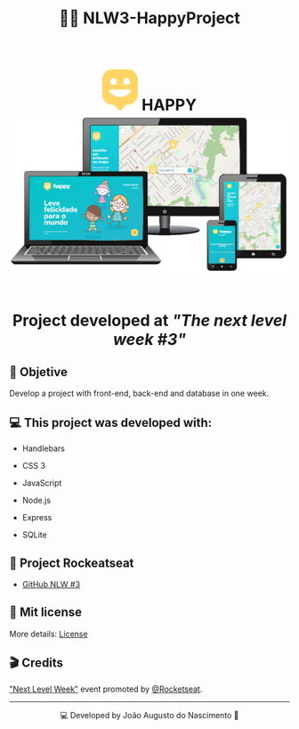  <h1 align = "center">
🔋🚀 NLW3-HappyProject
</h1>

<br>

<div align="center">
    <h1>
    <img 
    src = "public/images/logo-icon.png">  <strong> HAPPY</Strong> 
   <img src = ".github/readmePicture.png">
<br>
<br>
<p>Project developed at <i><b>"The next level week #3"</b></i></p>
</div>

## 🏁 Objetive

Develop a project with front-end, back-end and database in one week.

## 💻 This project was developed with:

- Handlebars

- CSS 3

- JavaScript

- Node.js

- Express

- SQLite

## 🚀 Project Rockeatseat

- [GitHub NLW #3](https://github.com/guilhermecapitao/nlw3-discovery-happy)

## 📝 Mit license

More details: [License](/LICENSE)

## 🎬 Credits

["Next Level Week"](https://nextlevelweek.com) event promoted by [@Rocketseat](https://github.com/Rocketseat).

---
<div align = "center"> 💻 Developed by João Augusto do Nascimento 🚀</div>